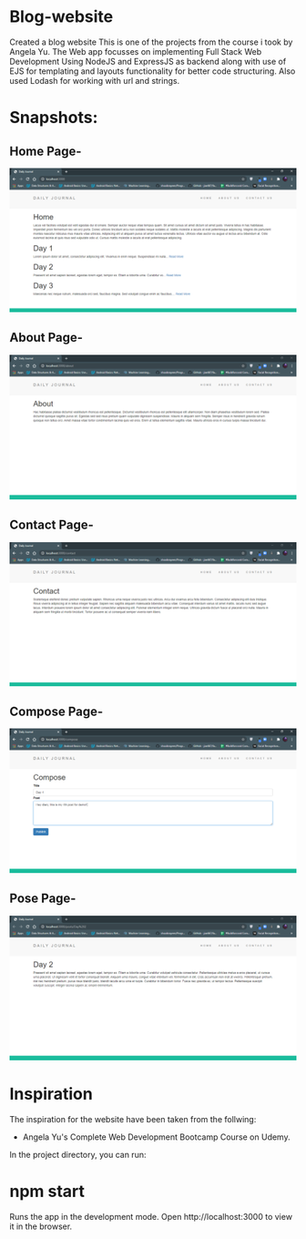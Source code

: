# Blog-website
Created a blog website
This is one of the projects from the course i took by Angela Yu.
The Web app focusses on implementing Full Stack Web Development Using NodeJS and ExpressJS as backend along with use of EJS for templating and layouts functionality for better code structuring. Also used Lodash for working with url and strings.

# Snapshots:
## Home Page-
![](home1.png)
## About Page-
![](about1.png)
## Contact Page-
![](contact1.png)
## Compose Page-
![](compose1.png)
## Pose Page-
![](post1.png)

# Inspiration
The inspiration for the website have been taken from the follwing:
* Angela Yu's Complete Web Development Bootcamp Course on Udemy.


In the project directory, you can run:
# npm start
Runs the app in the development mode.
Open http://localhost:3000 to view it in the browser.





